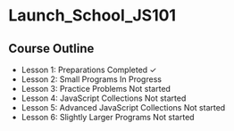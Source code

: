 # Launch_School_JS101

## Course Outline
*	Lesson 1: Preparations	Completed &check;
*	Lesson 2: Small Programs	In Progress
*	Lesson 3: Practice Problems	Not started
*	Lesson 4: JavaScript Collections	Not started
*	Lesson 5: Advanced JavaScript Collections	Not started
*	Lesson 6: Slightly Larger Programs	Not started